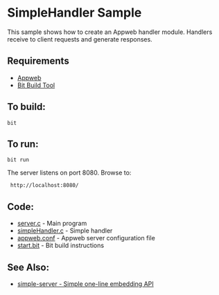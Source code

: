 SimpleHandler Sample
===

This sample shows how to create an Appweb handler module. Handlers receive to client requests and
generate responses.

Requirements
---
* [Appweb](http://embedthis.com/downloads/appweb/download.ejs)
* [Bit Build Tool](http://embedthis.com/downloads/bit/download.ejs)

To build:
---
    bit

To run:
---
    bit run

The server listens on port 8080. Browse to: 
 
     http://localhost:8080/

Code:
---
* [server.c](server.c) - Main program
* [simpleHandler.c](simpleHandler.c) - Simple handler
* [appweb.conf](appweb.conf) - Appweb server configuration file
* [start.bit](start.bit) - Bit build instructions

See Also:
---
* [simple-server - Simple one-line embedding API](../simple-server/README.md)

